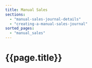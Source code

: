 ```yaml
---
title: Manual Sales
sections:
  - "manual-sales-journal-details"
  - "creating-a-manual-sales-journal"
sorted_pages:
  - "manual_sales"
---
```

# {{page.title}}
